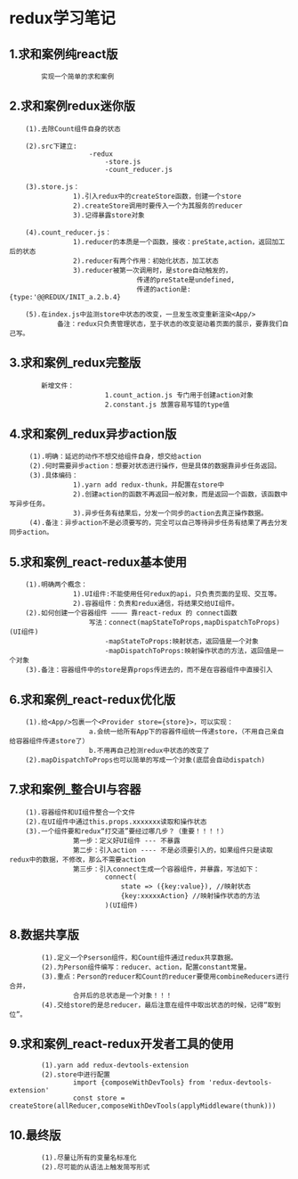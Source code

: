 # redux学习笔记

## 1.求和案例纯react版
			实现一个简单的求和案例
			
## 2.求和案例redux迷你版
		(1).去除Count组件自身的状态
		
		(2).src下建立:
						-redux
							-store.js
							-count_reducer.js

		(3).store.js：
					1).引入redux中的createStore函数，创建一个store
					2).createStore调用时要传入一个为其服务的reducer
					3).记得暴露store对象

		(4).count_reducer.js：
					1).reducer的本质是一个函数，接收：preState,action，返回加工后的状态
					2).reducer有两个作用：初始化状态，加工状态
					3).reducer被第一次调用时，是store自动触发的，
									传递的preState是undefined,
									传递的action是:{type:'@@REDUX/INIT_a.2.b.4}

		(5).在index.js中监测store中状态的改变，一旦发生改变重新渲染<App/>
				备注：redux只负责管理状态，至于状态的改变驱动着页面的展示，要靠我们自己写。

## 3.求和案例_redux完整版
			新增文件：
							1.count_action.js 专门用于创建action对象
							2.constant.js 放置容易写错的type值
							
## 4.求和案例_redux异步action版
		 (1).明确：延迟的动作不想交给组件自身，想交给action
		 (2).何时需要异步action：想要对状态进行操作，但是具体的数据靠异步任务返回。
		 (3).具体编码：
		 			1).yarn add redux-thunk，并配置在store中
		 			2).创建action的函数不再返回一般对象，而是返回一个函数，该函数中写异步任务。
		 			3).异步任务有结果后，分发一个同步的action去真正操作数据。
		 (4).备注：异步action不是必须要写的，完全可以自己等待异步任务有结果了再去分发同步action。

## 5.求和案例_react-redux基本使用
		(1).明确两个概念：
					1).UI组件:不能使用任何redux的api，只负责页面的呈现、交互等。
					2).容器组件：负责和redux通信，将结果交给UI组件。
		(2).如何创建一个容器组件 ———— 靠react-redux 的 connect函数
						写法：connect(mapStateToProps,mapDispatchToProps)(UI组件)
							-mapStateToProps:映射状态，返回值是一个对象
							-mapDispatchToProps:映射操作状态的方法，返回值是一个对象
		(3).备注：容器组件中的store是靠props传进去的，而不是在容器组件中直接引入

## 6.求和案例_react-redux优化版
		(1).给<App/>包裹一个<Provider store={store}>，可以实现：
						a.会统一给所有App下的容器件组统一传递store，（不用自己亲自给容器组件传递store了）
						b.不用再自己检测redux中状态的改变了
		(2).mapDispatchToProps也可以简单的写成一个对象(底层会自动dispatch)

## 7.求和案例_整合UI与容器
		(1).容器组件和UI组件整合一个文件
		(2).在UI组件中通过this.props.xxxxxxx读取和操作状态
		(3).一个组件要和redux“打交道”要经过哪几步？（重要！！！！）
					第一步：定义好UI组件 --- 不暴露
					第二步：引入action ---- 不是必须要引入的，如果组件只是读取redux中的数据，不修改，那么不需要action
					第三步：引入connect生成一个容器组件，并暴露，写法如下：
							connect(
								state => ({key:value}), //映射状态
								{key:xxxxxAction} //映射操作状态的方法
							)(UI组件)
		
## 8.数据共享版
			(1).定义一个Pserson组件，和Count组件通过redux共享数据。
			(2).为Person组件编写：reducer、action，配置constant常量。
			(3).重点：Person的reducer和Count的reducer要使用combineReducers进行合并，
					合并后的总状态是一个对象！！！
			(4).交给store的是总reducer，最后注意在组件中取出状态的时候，记得“取到位”。

## 9.求和案例_react-redux开发者工具的使用
			(1).yarn add redux-devtools-extension
			(2).store中进行配置
					import {composeWithDevTools} from 'redux-devtools-extension'
					const store = createStore(allReducer,composeWithDevTools(applyMiddleware(thunk)))

## 10.最终版
			(1).尽量让所有的变量名标准化
			(2).尽可能的从语法上触发简写形式




		
		
